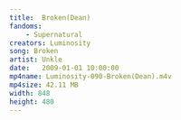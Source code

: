 ```yaml
---
title:  Broken(Dean)
fandoms:
    - Supernatural
creators: Luminosity
song: Broken
artist: Unkle
date:   2009-01-01 10:00:00
mp4name: Luminosity-090-Broken(Dean).m4v
mp4size: 42.11 MB
width: 848
height: 480
---
```



  